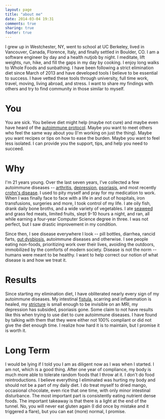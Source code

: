 ```yaml
---
layout: page
title: "about me"
date: 2014-03-04 19:31
comments: true
sharing: true
footer: true
---
```


I grew up in Westchester, NY, went to school at UC Berkeley, lived in Vancouver, Canada, Florence, Italy, and finally settled in Boulder, CO. I am a software engineer by day and a health nutjob by night. I meditate, lift weights, run, hike, and fill the gaps in my day by cooking. I enjoy long walks to Whole Foods and sunbathing. I have been following a strict elimination diet since March of 2013 and have developed tools I believe to be essential to success. I have vetted these tools through university, full time work, travel, moving, living abroad, and stress. I want to share my findings with others and try to find community in those similar to myself.

# You

You are sick. You believe diet might help (maybe not cure) and maybe even have heard of the [autoimmune protocol](http://eatinghorror.com/blog/2014/03/03/why-aip/). Maybe you want to meet others who feel the same way about you (I'm working on just the thing). Maybe you want recipes or tips on how to ease the burden. Maybe you want to feel less isolated. I can provide you the support, tips, and help you need to succeed.

# Why

I'm 21 years young. Over the last seven years, I've collected a few autoimmune diseases -- [arthritis](en.wikipedia.org/wiki/Ankylosing_spondylitis), [depression](http://en.wikipedia.org/wiki/Major_depressive_disorder), [psoriasis](http://en.wikipedia.org/wiki/Psoriasis), and most recently [crohn's disease](http://en.wikipedia.org/wiki/Crohn's_disease). I used to pity myself and pray for my medication to work. When I was finally face to face with a life in and out of hospitals, iron transfusions, surgeries and more, I took control of my life. I ate oily fish, drank daily bone broths, and a wide variety of vegetables. I ate [seaweed](http://www.amazon.com/gp/product/B0076YG8AE/ref=as_li_qf_sp_asin_tl?ie=UTF8&camp=1789&creative=9325&creativeASIN=B0076YG8AE&linkCode=as2&tag=eatihorr-20) and grass fed meats, limited fruits, slept 9-10 hours a night, and ran, all while earning a four-year Computer Science degree in three. I was not perfect, but I saw drastic improvement in my condition. 

Since then, I see disease everywhere I look -- pill bottles, diarrhea, rancid farts, [gut dysbiosis](http://en.wikipedia.org/wiki/Dysbiosis), autoimmune diseases and otherwise. I see people eating non-foods, prioritizing work over their lives, avoiding the outdoors, immobilized by the comforts of modern society. Disease is not the norm -- humans were meant to be healthy. I want to help correct our notion of what disease is and how we treat it.

# Results

Since starting my elimination diet, I have obliterated nearly every sign of my autoimmune diseases. My intestinal [fistula](http://en.wikipedia.org/wiki/Fistula), scarring and inflammation is healed, my [stricture](http://www.crohnsforum.com/wiki/Stricture) is small enough to be invisible on an MRI, my depression has subsided, psoriasis gone. Some claim to not have results like this when trying to use diet to cure autoimmune diseases. I have found by talking with them that they were either not 100% compliant or did not give the diet enough time. I realize how hard it is to maintain, but I promise it is worth it.

# Long Term

I would be lying if I told you I am as diligent now as I was when I started. I am not, which is a good thing. After one year of compliance, my body is much more able to tolerate random foods that I throw at it. I don't do food reintroductions. I believe everything I eliminated was hurting my body and should not be a part of my daily diet. I do treat myself to dried mango, occasional chocolate, even rice that one time, with only minor intestinal disturbance. The most important part is consistently eating nutrient dense foods. The important takeaway is that there is a light at the end of the tunnel. No, you will never eat gluten again (I did once by mistake and it triggered a flare), but you can eat (more) normal, I promise.

